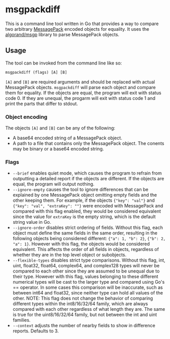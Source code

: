# msgpackdiff

This is a command line tool written in Go that provides a way to compare two arbitrary
[MessagePack](https://msgpack.org/) encoded objects for equality. It uses the
[algorand/msgp](https://github.com/algorand/msgp) library to parse MessagePack objects.

## Usage

The tool can be invoked from the command line like so:

```
msgpackdiff (flags) [A] [B]
```

`[A]` and `[B]` are required arguments and should be replaced with actual MessagePack objects.
`msgpackdiff` will parse each object and compare them for equality. If the objects are equal, the
program will exit with status code 0. If they are unequal, the progarm will exit with status code 1
and print the parts that differ to stdout.

### Object encoding
The objects `[A]` and `[B]` can be any of the following:
* A base64 encoded string of a MessagePack object.
* A path to a file that contains only the MessagePack object. The conents may be binary or a base64
  encoded string.

### Flags
* `--brief` enables quiet mode, which causes the program to refrain from outputting a detailed
  report if the objects are different. If the objects are equal, the program will output nothing.
* `--ignore-empty` causes the tool to ignore differences that can be explained by one MessagePack
  object omitting empty fields and the other keeping them. For example, if the objects
  `{"key": "val"}` and `{"key": "val", "extraKey": ""}` were encoded with MessagePack and compared with
  this flag enabled, they would be considered equivalent since the value for `extraKey` is the empty
  string, which is the default string value in Go.
* `--ignore-order` disables strict ordering of fields. Without this flag, each object must define
  the same fields in the same order, resulting in the following objects being considered different:
  `{"a": 1, "b": 2}`, `{"b": 2, "a": 1}`. However with this flag, the objects would be considered
  equivalent. This affects the order of all fields in objects, regardless of whether they are in the
  top level object or subobjects.
* `--flexible-types` disables strict type comparisons. Without this flag, int, uint, float32,
  float64, complex64, and complex128 types will never be compared to each other since they are
  assumed to be unequal due to their type. However with this flag, values belonging to these
  different numerical types will be cast to the larger type and compared using Go's == operator. In
  some cases this comparison will be inaccurate, such as between int64 and float32, since neither
  type can hold all values of the other.
  NOTE: This flag does not change the behavior of comparing different types within the int8/16/32/64
  family, which are always compared with each other regardless of what length they are. The same is
  true for the uint8/16/32/64 family, but not between the int and uint families.
* `--context` adjusts the number of nearby fields to show in difference reports. Defaults to 3.

